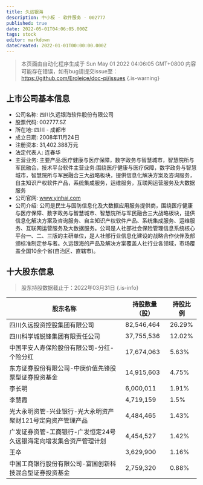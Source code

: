 ```yaml
---
title: 久远银海
description: 中小板 - 软件服务 - 002777
published: true
date: 2022-05-01T04:06:05.000Z
tags: stock
editor: markdown
dateCreated: 2022-01-01T00:00:00.000Z
---
```


> 本页面由自动化程序生成于 Sun May 01 2022 04:06:05 GMT+0800
> 内容可能存在错误，如有bug请提交issue至：https://github.com/Eroleice/doc-pi/issues
{.is-warning}

## 上市公司基本信息
- 公司名称: 四川久远银海软件股份有限公司
- 股票代码: 002777.SZ
- 所在地: 四川 - 成都市
- 成立日期: 2008年11月24日
- 注册资本: 31,402.388万元
- 法定代表人: 连春华
- 主营业务: 主要产品:医疗健康与医疗保障，数字政务与智慧城市，智慧院所与军民融合，技术平台软件主营业务:围绕医疗健康与医疗保障，数字政务与智慧城市，智慧院所与军民融合三大战略板块，提供信息化解决方案及咨询服务，自主知识产权软件产品，系统集成服务，运维服务，互联网运营服务及大数据服务
- 公司官网: www.yinhai.com
- 公司介绍: 公司是民生与国防信息化及大数据应用服务提供商，围绕医疗健康与医疗保障、数字政务与智慧城市、智慧院所与军民融合三大战略板块，提供信息化解决方案及咨询服务、自主知识产权软件产品、系统集成服务、运维服务、互联网运营服务及大数据服务。公司是人社部社会保险管理信息系统核心平台一、二、三版的主研单位，是人社部行业信息化建设的战略合作伙伴及部颁标准制定参与者。久远银海的产品及解决方案覆盖人社行业各领域，市场覆盖全国10余个省(自治区、直辖市)。


## 十大股东信息
> 股东持股数据截止于：2022年03月31日
{.is-info}

| 股东名称 | 持股数量（股） | 持股比例 |
| --- | --- | --- |
| 四川久远投资控股集团有限公司 | 82,546,464 | 26.29% |
| 四川科学城锐锋集团有限责任公司 | 37,755,536 | 12.02% |
| 中国平安人寿保险股份有限公司-分红-个险分红 | 17,674,063 | 5.63% |
| 东方证券股份有限公司-中庚价值先锋股票型证券投资基金 | 14,915,603 | 4.75% |
| 李长明 | 6,000,011 | 1.91% |
| 李慧霞 | 4,719,159 | 1.5% |
| 光大永明资管-兴业银行-光大永明资产聚财121号定向资产管理产品 | 4,484,465 | 1.43% |
| 广发证券资管-工商银行-广发恒定24号久远银海定向增发集合资产管理计划 | 4,454,527 | 1.42% |
| 王卒 | 3,629,900 | 1.16% |
| 中国工商银行股份有限公司-富国创新科技混合型证券投资基金 | 2,759,320 | 0.88% |




